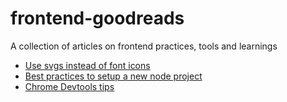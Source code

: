 # frontend-goodreads
A collection of articles on frontend practices, tools and learnings

* [Use svgs instead of font icons](https://github.com/blog/2112-delivering-octicons-with-svg)
* [Best practices to setup a new node project](https://blog.heroku.com/archives/2015/11/10/node-habits-2016)
* [Chrome Devtools tips](https://umaar.com/dev-tips/)
